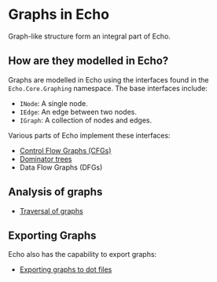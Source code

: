 
Graphs in Echo
==============

Graph-like structure form an integral part of Echo.

How are they modelled in Echo?
------------------------------

Graphs are modelled in Echo using the interfaces found in the `Echo.Core.Graphing` namespace. The base interfaces include:
- `INode`: A single node.
- `IEdge`: An edge between two nodes.
- `IGraph`: A collection of nodes and edges.

Various parts of Echo implement these interfaces:
- [Control Flow Graphs (CFGs)](../Chapter3/README.md)
- [Dominator trees](../Chapter3/Dominators.md)
- Data Flow Graphs (DFGs)

Analysis of graphs
------------------
- [Traversal of graphs](Traversals.md)

Exporting Graphs
----------------

Echo also has the capability to export graphs:

- [Exporting graphs to dot files](Dot.md)